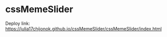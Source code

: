 # cssMemeSlider
Deploy link: https://julia17chijonok.github.io/cssMemeSlider/cssMemeSlider/index.html
